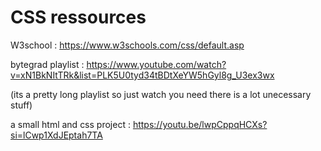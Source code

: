 # CSS ressources
W3school : https://www.w3schools.com/css/default.asp

bytegrad playlist : https://www.youtube.com/watch?v=xN1BkNItTRk&list=PLK5U0tyd34tBDtXeYW5hGyl8g_U3ex3wx

(its a pretty long playlist so just watch you need there is a lot unecessary stuff)

a small html and css project : https://youtu.be/lwpCppqHCXs?si=lCwp1XdJEptah7TA
